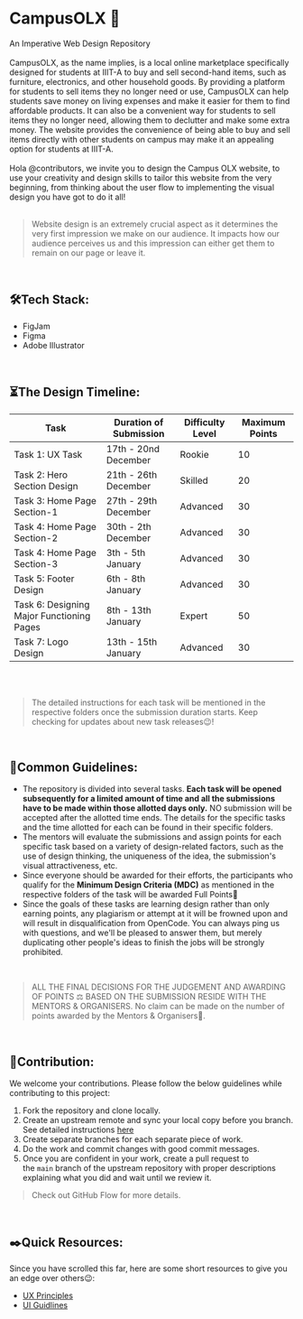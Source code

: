 # CampusOLX 🛒
An Imperative Web Design Repository
</br>
</br> 
CampusOLX, as the name implies, is a local online marketplace specifically designed for students at IIIT-A to buy and sell second-hand items, such as furniture, electronics, and other household goods. By providing a platform for students to sell items they no longer need or use, CampusOLX can help students save money on living expenses and make it easier for them to find affordable products. It can also be a convenient way for students to sell items they no longer need, allowing them to declutter and make some extra money. The website provides the convenience of being able to buy and sell items directly with other students on campus may make it an appealing option for students at IIIT-A.
</br>
</br>
Hola @contributors, we invite you to design the Campus OLX website, to use your creativity and design skills to tailor this website from the very beginning, from thinking about the user flow to implementing the visual design you have got to do it all!
</br>
</br>
> Website design is an extremely crucial aspect as it determines the very first impression we make on our audience. It impacts how our audience perceives us and this impression can either get them to remain on our page or leave it.
> 
</br>

## 🛠️Tech Stack:

- FigJam
- Figma
- Adobe Illustrator

</br>

## ⏳The Design Timeline:

| Task             | Duration of Submission                                              | Difficulty Level      | Maximum Points    |
| ----------------- | ------------------------------------------------------------------ | ---------------------- | ----------------- |
| Task 1: UX Task | 17th - 20nd December | Rookie | 10 |
| Task 2: Hero Section Design | 21th - 26th December | Skilled | 20 |
| Task 3: Home Page Section-1 | 27th - 29th December  | Advanced | 30 |
| Task 4: Home Page Section-2 | 30th - 2th December |  Advanced | 30 |
| Task 4: Home Page Section-3 | 3th - 5th January | Advanced | 30 |
| Task 5: Footer Design | 6th - 8th January | Advanced | 30 |
| Task 6: Designing Major Functioning Pages | 8th - 13th January | Expert | 50 |
| Task 7: Logo Design | 13th - 15th January | Advanced | 30 ||

</br>

</br>

> The detailed instructions for each task will be mentioned in the respective folders once the submission duration starts. Keep checking for updates about new task releases😉!
> 

</br>

## 📃Common Guidelines:

- The repository is divided into several tasks. **Each task will be opened subsequently for a limited amount of time and all the submissions have to be made within those allotted days only.** NO submission will be accepted after the allotted time ends. The details for the specific tasks and the time allotted for each can be found in their specific folders.
- The mentors will evaluate the submissions and assign points for each specific task based on a variety of design-related factors, such as the use of design thinking, the uniqueness of the idea, the submission's visual attractiveness, etc.
- Since everyone should be awarded for their efforts, the participants who qualify for the **Minimum Design Criteria (MDC)** as mentioned in the respective folders of the task will be awarded Full Points🎉
- Since the goals of these tasks are learning design rather than only earning points, any plagiarism or attempt at it will be frowned upon and will result in disqualification from OpenCode. You can always ping us with questions, and we'll be pleased to answer them, but merely duplicating other people's ideas to finish the jobs will be strongly prohibited.
  

</br>

> ALL THE FINAL DECISIONS FOR THE JUDGEMENT AND AWARDING OF POINTS ⚖️ BASED ON THE SUBMISSION RESIDE WITH THE MENTORS & ORGANISERS.
No claim can be made on the number of points awarded by the Mentors & Organisers🙂.
> 

</br>

## 📩**Contribution:**

We welcome your contributions. Please follow the below guidelines while contributing to this project:

1. Fork the repository and clone locally.
2. Create an upstream remote and sync your local copy before you branch. See detailed instructions [here](https://help.github.com/articles/syncing-a-fork)
3. Create separate branches for each separate piece of work.
4. Do the work and commit changes with good commit messages.
5. Once you are confident in your work, create a pull request to the `main` branch of the upstream repository with proper descriptions explaining what you did and wait until we review it.

> Check out GitHub Flow for more details.
</br>

## ✒️**Quick Resources:**

Since you have scrolled this far, here are some short resources to give you an edge over others😉:

- [UX Principles](https://lawsofux.com/)
- [UI Guidlines](https://www.youtube.com/playlist?list=PLDtHAiqIa4wa5MBbE_XDoqY51sAkQnkjt)

</br> 

